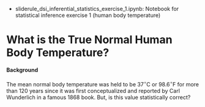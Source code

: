 
+ sliderule_dsi_inferential_statistics_exercise_1.ipynb:
Notebook for statistical inference exercise 1 (human body temperature)

# What is the True Normal Human Body Temperature? 

#### Background

The mean normal body temperature was held to be 37$^{\circ}$C or 98.6$^{\circ}$F for more than 120 years since it was first conceptualized and reported by Carl Wunderlich in a famous 1868 book. But, is this value statistically correct?
